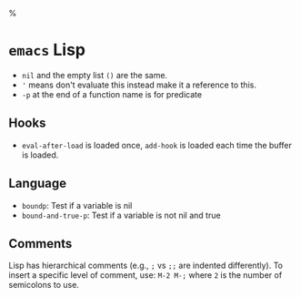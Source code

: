%

# `emacs` Lisp

* `nil` and the empty list `()` are the same.
* `'` means don't evaluate this instead make it a reference to this.
* `-p` at the end of a function name is for predicate

## Hooks

- `eval-after-load` is loaded once, `add-hook` is loaded each time the buffer is loaded.

## Language

- `boundp`: Test if a variable is nil
- `bound-and-true-p`: Test if a variable is not nil and true

## Comments

Lisp has hierarchical comments (e.g., `;` vs `;;` are indented differently). To insert a specific level of comment, use: `M-2 M-;` where `2` is the number of semicolons to use.
